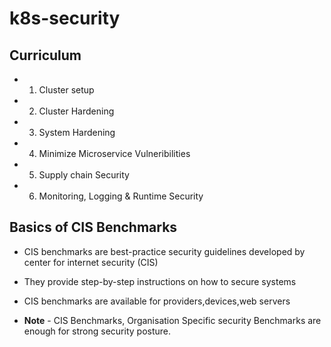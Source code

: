 # k8s-security

## Curriculum

- 1. Cluster setup
- 2. Cluster Hardening
- 3. System Hardening
- 4. Minimize Microservice Vulneribilities
- 5. Supply chain Security
- 6. Monitoring, Logging & Runtime Security

## Basics of CIS Benchmarks

- CIS benchmarks are best-practice security guidelines developed by center for internet security (CIS)
- They provide step-by-step instructions on how to secure systems
- CIS benchmarks are available for providers,devices,web servers

- **Note** - CIS Benchmarks, Organisation Specific security Benchmarks are enough for strong security posture.


